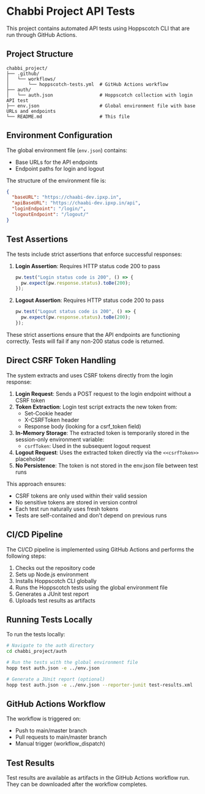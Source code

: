 # Chabbi Project API Tests

This project contains automated API tests using Hoppscotch CLI that are run through GitHub Actions.

## Project Structure

```
chabbi_project/
├── .github/
│   └── workflows/
│       └── hoppscotch-tests.yml  # GitHub Actions workflow
├── auth/
│   └── auth.json                 # Hoppscotch collection with login API test
├── env.json                      # Global environment file with base URLs and endpoints
└── README.md                     # This file
```

## Environment Configuration

The global environment file (`env.json`) contains:

- Base URLs for the API endpoints
- Endpoint paths for login and logout

The structure of the environment file is:

```json
{
  "baseURL": "https://chaabi-dev.ipxp.in",
  "apiBaseURL": "https://chaabi-dev.ipxp.in/api",
  "loginEndpoint": "/login/",
  "logoutEndpoint": "/logout/"
}
```

## Test Assertions

The tests include strict assertions that enforce successful responses:

1. **Login Assertion**: Requires HTTP status code 200 to pass
   ```javascript
   pw.test("Login status code is 200", () => {
     pw.expect(pw.response.status).toBe(200);
   });
   ```

2. **Logout Assertion**: Requires HTTP status code 200 to pass
   ```javascript
   pw.test("Logout status code is 200", () => {
     pw.expect(pw.response.status).toBe(200);
   });
   ```

These strict assertions ensure that the API endpoints are functioning correctly. Tests will fail if any non-200 status code is returned.

## Direct CSRF Token Handling

The system extracts and uses CSRF tokens directly from the login response:

1. **Login Request**: Sends a POST request to the login endpoint without a CSRF token
2. **Token Extraction**: Login test script extracts the new token from:
   - Set-Cookie header
   - X-CSRFToken header
   - Response body (looking for a csrf_token field)
3. **In-Memory Storage**: The extracted token is temporarily stored in the session-only environment variable:
   - `csrfToken`: Used in the subsequent logout request
4. **Logout Request**: Uses the extracted token directly via the `<<csrfToken>>` placeholder
5. **No Persistence**: The token is not stored in the env.json file between test runs

This approach ensures:
- CSRF tokens are only used within their valid session
- No sensitive tokens are stored in version control
- Each test run naturally uses fresh tokens
- Tests are self-contained and don't depend on previous runs

## CI/CD Pipeline

The CI/CD pipeline is implemented using GitHub Actions and performs the following steps:

1. Checks out the repository code
2. Sets up Node.js environment
3. Installs Hoppscotch CLI globally
4. Runs the Hoppscotch tests using the global environment file
5. Generates a JUnit test report
6. Uploads test results as artifacts

## Running Tests Locally

To run the tests locally:

```bash
# Navigate to the auth directory
cd chabbi_project/auth

# Run the tests with the global environment file
hopp test auth.json -e ../env.json

# Generate a JUnit report (optional)
hopp test auth.json -e ../env.json --reporter-junit test-results.xml
```

## GitHub Actions Workflow

The workflow is triggered on:
- Push to main/master branch
- Pull requests to main/master branch
- Manual trigger (workflow_dispatch)

## Test Results

Test results are available as artifacts in the GitHub Actions workflow run. They can be downloaded after the workflow completes. 